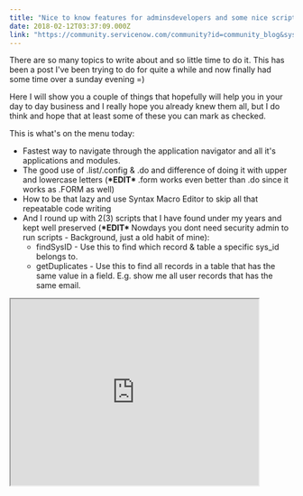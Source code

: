 ```yaml
---
title: "Nice to know features for adminsdevelopers and some nice scripts"
date: 2018-02-12T03:37:09.000Z
link: "https://community.servicenow.com/community?id=community_blog&sys_id=e46ceaa1dbd0dbc01dcaf3231f96190b"
---
```

<p>There are so many topics to write about and so little time to do it. This has been a post I've been trying to do for quite a while and now finally had some time over a sunday evening =)</p><p></p><p>Here I will show you a couple of things that hopefully will help you in your day to day business and I really hope you already knew them all, but I do think and hope that at least some of these you can mark as checked.</p><p></p><p>This is what's on the menu today:</p><p></p><ul><li>Fastest way to navigate through the application navigator and all it's applications and modules.</li><li>The good use of .list/.config &amp; .do and difference of doing it with upper and lowercase letters (<strong>*EDIT* </strong>.form works even better than .do since it works as .FORM as well)</li><li>How to be that lazy and use Syntax Macro Editor to skip all that repeatable code writing</li><li>And I round up with 2(3) scripts that I have found under my years and kept well preserved (<strong>*EDIT* </strong>Nowdays you dont need security admin to run scripts - Background, just a old habit of mine):<ul><li>findSysID - Use this to find which record &amp; table a specific sys_id belongs to.</li><li>getDuplicates - Use this to find all records in a table that has the same value in a field. E.g. show me all user records that has the same email.</li></ul></li></ul><p></p><p><iframe src="https://youtube.com/embed/4Dp2rlMO-7c" width="440" height="330"/></p><p></p><p>I have also talked to some of you about these videos and now you can easy download an update set with all those scripts I show in the video. These can be found here at GitHub where I'm planning to put all update sets related to my posts: <a href="https://github.com/goranlundqvist/Update-sets#nice-features-to-know-about-in-servicenow" title="https://github.com/goranlundqvist/Update-sets#nice-features-to-know-about-in-servicenow">https://github.com/goranlundqvist/Update-sets#nice-features-to-know-about-in-servicenow</a></p><p></p><p>//Göran</p><p></p><p><img   alt="sn-community-mvp.png" class="image-1 jive-image" src="7d9933b9db145fc068c1fb651f961949.iix" style="width: auto; height: auto;"/><img   alt="Symfoni Logo Color Box.jpg" class="image-2 jive-image" height="57" src="ee291542db1c1b04ed6af3231f9619e7.iix" style="width: 194px; height: 56.6355px;" width="194"/></p>